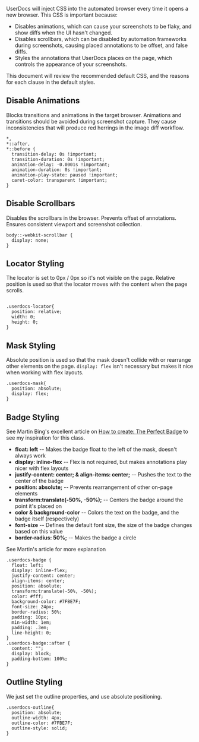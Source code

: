 UserDocs will inject CSS into the automated browser every time it opens a new browser. This CSS is important because:

* Disables animations, which can cause your screenshots to be flaky, and show diffs when the UI hasn't changed.
* Disables scrollbars, which can be disabled by automation frameworks during screenshots, causing placed annotations to be offset, and false diffs.
* Styles the annotations that UserDocs places on the page, which controls the appearance of your screenshots.  

This document will review the recommended default CSS, and the reasons for each clause in the default styles.

## Disable Animations

Blocks transitions and animations in the target browser. Animations and transitions should be avoided during screenshot capture. They cause inconsistencies that will produce red herrings in the image diff workflow.

```
*,
*::after,
*::before {
  transition-delay: 0s !important;
  transition-duration: 0s !important;
  animation-delay: -0.0001s !important;
  animation-duration: 0s !important;
  animation-play-state: paused !important;
  caret-color: transparent !important;
}
```

## Disable Scrollbars

Disables the scrollbars in the browser. Prevents offset of annotations. Ensures consistent viewport and screenshot collection.

```
body::-webkit-scrollbar {
  display: none;
}
```

## Locator Styling

The locator is set to 0px / 0px so it's not visible on the page. Relative position is used so that the locator moves with the content when the page scrolls.

```

.userdocs-locator{
  position: relative; 
  width: 0;
  height: 0;
}
```

## Mask Styling


Absolute position is used so that the mask doesn't collide with or rearrange other elements on the page. `display: flex` isn't necessary but makes it nice when working with flex layouts.

```
.userdocs-mask{
  position: absolute;
  display: flex;
}
```

## Badge Styling

See Martin Bing's excellent article on [How to create: The Perfect Badge](https://medium.com/@MartinBing/css-how-to-create-the-perfect-badge-4b5239f10a8a?) to see my inspiration for this class.

* **float: left** -- Makes the badge float to the left of the mask, doesn't always work
* **display: inline-flex** -- Flex is not required, but makes annotations play nicer with flex layouts
* **justify-content: center; & align-items: center;** -- Pushes the text to the center of the badge
* **position: absolute;** -- Prevents rearrangement of other on-page elements
* **transform:translate(-50%, -50%);** -- Centers the badge around the point it's placed on
* **color & background-color** -- Colors the text on the badge, and the badge itself (respectively)
* **font-size** -- Defines the default font size, the size of the badge changes based on this value 
* **border-radius: 50%;** -- Makes the badge a circle

See Martin's article for more explanation

```
.userdocs-badge {
  float: left; 
  display: inline-flex;
  justify-content: center;
  align-items: center;
  position: absolute;
  transform:translate(-50%, -50%);
  color: #fff;
  background-color: #7FBE7F;
  font-size: 24px;
  border-radius: 50%;
  padding: 10px;
  min-width: 1em; 
  padding: .3em; 
  line-height: 0;
}
.userdocs-badge::after {
  content: "";
  display: block;
  padding-bottom: 100%;
}
```

## Outline Styling

We just set the outline properties, and use absolute positioning.

```
.userdocs-outline{
  position: absolute;
  outline-width: 4px;
  outline-color: #7FBE7F;
  outline-style: solid;
}
```
